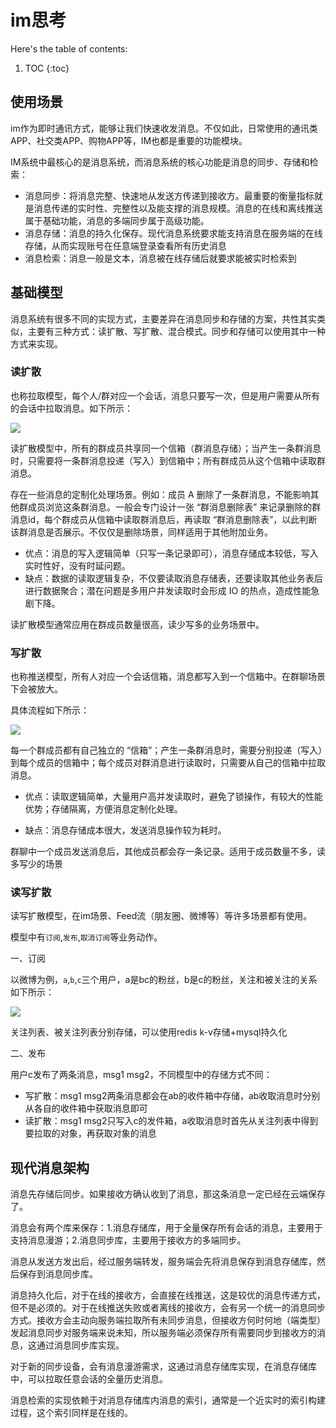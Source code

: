 # im思考

Here's the table of contents:

1. TOC
{:toc}

## 使用场景

im作为即时通讯方式，能够让我们快速收发消息。不仅如此，日常使用的通讯类APP、社交类APP、购物APP等，IM也都是重要的功能模块。

IM系统中最核心的是消息系统，而消息系统的核心功能是消息的同步、存储和检索：

- 消息同步：将消息完整、快速地从发送方传递到接收方。最重要的衡量指标就是消息传递的实时性、完整性以及能支撑的消息规模。消息的在线和离线推送属于基础功能，消息的多端同步属于高级功能。
- 消息存储：消息的持久化保存。现代消息系统要求能支持消息在服务端的在线存储，从而实现账号在任意端登录查看所有历史消息
- 消息检索：消息一般是文本，消息被在线存储后就要求能被实时检索到

## 基础模型

消息系统有很多不同的实现方式，主要差异在消息同步和存储的方案，共性其实类似，主要有三种方式：读扩散、写扩散、混合模式。同步和存储可以使用其中一种方式来实现。

### 读扩散

也称拉取模型，每个人/群对应一个会话，消息只要写一次，但是用户需要从所有的会话中拉取消息。如下所示：

![](http://minhy.top/image/im-%E8%AF%BB%E6%89%A9%E6%95%A3%E5%90%8C%E6%AD%A5%E6%A8%A1%E5%9E%8B.drawio.png)

读扩散模型中，所有的群成员共享同一个信箱（群消息存储）；当产生一条群消息时，只需要将一条群消息投递（写入）到信箱中；所有群成员从这个信箱中读取群消息。

存在一些消息的定制化处理场景。例如：成员 A 删除了一条群消息，不能影响其他群成员浏览这条群消息。一般会专门设计一张 “群消息删除表” 来记录删除的群消息id，每个群成员从信箱中读取群消息后，再读取 “群消息删除表”，以此判断该群消息是否展示。不仅仅是删除场景，同样适用于其他附加业务。

- 优点：消息的写入逻辑简单（只写一条记录即可），消息存储成本较低，写入实时性好，没有时延问题。
- 缺点：数据的读取逻辑复杂，不仅要读取消息存储表，还要读取其他业务表后进行数据聚合；潜在问题是多用户并发读取时会形成 IO 的热点，造成性能急剧下降。

读扩散模型通常应用在群成员数量很高，读少写多的业务场景中。

### 写扩散
也称推送模型，所有人对应一个会话信箱，消息都写入到一个信箱中。在群聊场景下会被放大。

具体流程如下所示：

![](http://minhy.top/image/im-%E5%86%99%E6%89%A9%E6%95%A3%E5%90%8C%E6%AD%A5%E6%A8%A1%E5%9E%8B.drawio.png)

每一个群成员都有自己独立的 “信箱”；产生一条群消息时，需要分别投递（写入）到每个成员的信箱中；每个成员对群消息进行读取时，只需要从自己的信箱中拉取消息。

- 优点：读取逻辑简单，大量用户高并发读取时，避免了锁操作，有较大的性能优势；存储隔离，方便消息定制化处理。

- 缺点：消息存储成本很大，发送消息操作较为耗时。

群聊中一个成员发送消息后，其他成员都会存一条记录。适用于成员数量不多，读多写少的场景

### 读写扩散

读写扩散模型，在im场景、Feed流（朋友圈、微博等）等许多场景都有使用。

模型中有`订阅`,`发布`,`取消订阅`等业务动作。

一、订阅

以微博为例，`a`,`b`,`c`三个用户，a是bc的粉丝，b是c的粉丝，关注和被关注的关系如下所示：

![](http://minhy.top/image/im-%E7%B2%89%E4%B8%9D%E6%A8%A1%E5%9E%8B.drawio.png)

关注列表、被关注列表分别存储，可以使用redis k-v存储+mysql持久化

二、发布

用户c发布了两条消息，msg1 msg2，不同模型中的存储方式不同：

- 写扩散：msg1 msg2两条消息都会在ab的收件箱中存储，ab收取消息时分别从各自的收件箱中获取消息即可
- 读扩散：msg1 msg2只写入c的发件箱，a收取消息时首先从关注列表中得到要拉取的对象，再获取对象的消息

## 现代消息架构

消息先存储后同步。如果接收方确认收到了消息，那这条消息一定已经在云端保存了。

消息会有两个库来保存：1.消息存储库，用于全量保存所有会话的消息，主要用于支持消息漫游；2.消息同步库，主要用于接收方的多端同步。

消息从发送方发出后，经过服务端转发，服务端会先将消息保存到消息存储库，然后保存到消息同步库。

消息持久化后，对于在线的接收方，会直接在线推送，这是较优的消息传递方式，但不是必须的。对于在线推送失败或者离线的接收方，会有另一个统一的消息同步方式。接收方会主动向服务端拉取所有未同步消息，但接收方何时何地（端类型）发起消息同步对服务端来说未知，所以服务端必须保存所有需要同步到接收方的消息，这通过消息同步库实现。

对于新的同步设备，会有消息漫游需求，这通过消息存储库实现，在消息存储库中，可以拉取任意会话的全量历史消息。

消息检索的实现依赖于对消息存储库内消息的索引，通常是一个近实时的索引构建过程，这个索引同样是在线的。
